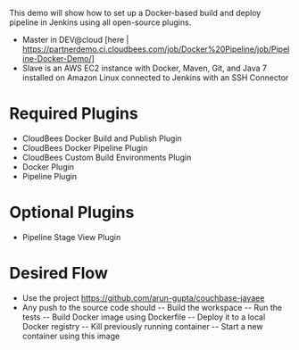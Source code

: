 
This demo will show how to set up a Docker-based build and deploy pipeline in Jenkins using all open-source plugins.
- Master in DEV@cloud [here | https://partnerdemo.ci.cloudbees.com/job/Docker%20Pipeline/job/Pipeline-Docker-Demo/]
- Slave is an AWS EC2 instance with Docker, Maven, Git, and Java 7 installed on Amazon Linux connected to Jenkins with an SSH Connector

# Required Plugins
- CloudBees Docker Build and Publish Plugin
- CloudBees Docker Pipeline Plugin
- CloudBees Custom Build Environments Plugin
- Docker Plugin
- Pipeline Plugin

# Optional Plugins
- Pipeline Stage View Plugin

# Desired Flow
- Use the project https://github.com/arun-gupta/couchbase-javaee
- Any push to the source code should
-- Build the workspace
-- Run the tests
-- Build Docker image using Dockerfile
-- Deploy it to a local Docker registry
-- Kill previously running container
-- Start a new container using this image
